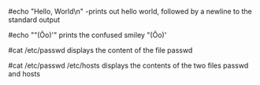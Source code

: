 #echo "Hello, World\n"
-prints out hello world, followed by a newline to the standard output

#echo "\"(Ôo)'"
prints the confused smiley "(Ôo)'

#cat /etc/passwd
displays the content of the file passwd

#cat /etc/passwd /etc/hosts
displays the contents of the two files passwd and hosts
